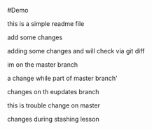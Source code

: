#Demo

this is a simple readme file 

add some changes

adding some changes and will check via git diff

im on the master branch

a change while part of master branch'

changes on th eupdates branch

this is trouble
change on master

changes during stashing lesson